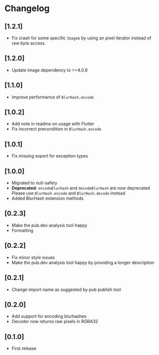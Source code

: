 # Changelog

## [1.2.1]

* Fix crash for some specific `Image`s by using an pixel iterator
  instead of raw byte access.

## [1.2.0]

* Update image dependency to >=4.0.8

## [1.1.0]

* Improve performance of `BlurHash.encode`

## [1.0.2]

* Add note in readme on usage with Flutter
* Fix incorrect precondition in `BlurHash.encode`

## [1.0.1]

* Fix missing export for exception types

## [1.0.0]

* Migrated to null-safety
* **Deprecated**: `encodeBlurHash` and `decodeBlurHash` are now deprecated
  Please use `BlurHash.encode` and `BlurHash.decode` instead
* Added BlurHash extension methods

## [0.2.3]

* Make the pub.dev analysis tool happy
* Formatting

## [0.2.2]

* Fix minor style issues
* Make the pub.dev analysis tool happy by providing a longer description

## [0.2.1]

* Change import name as suggested by pub publish tool

## [0.2.0]

* Add support for encoding blurhashes
* Decoder now returns raw pixels in RGBA32

## [0.1.0]

* First release
